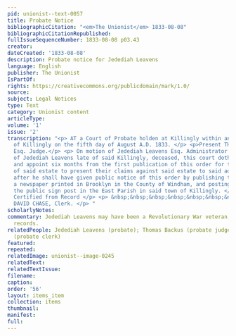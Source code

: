 ```yaml
---
pid: unionist--text-0057
title: Probate Notice
bibliographicCitation: "<em>The Unionist</em> 1833-08-08"
bibliographicCitationRepublished: 
fullIssueSequenceNumber: 1833-08-08 p03.43
creator: 
dateCreated: '1833-08-08'
description: Probate notice for Jedediah Leavens
language: English
publisher: The Unionist
IsPartOf: 
rights: https://creativecommons.org/publicdomain/mark/1.0/
source: 
subject: Legal Notices
type: Text
category: Unionist content
articleType: 
volume: '1'
issue: '2'
transcription: "<p> AT a Court of Probate holden at Killingly within and for the District
  of Killingly on the fifth day of August A.D. 1833. </p> <p>Present THOMAS BACKUS,
  Esq. Judge.</p> <p> On motion of Jedediah Leavens Esq. Administrator on the estate
  of Jedediah Leavens late of said Killingly, deceased, this court doth hereby limit
  and appoint six months from the first publication of this order for the creditors
  of said estate to present their claims against said estate to said administrator
  after he shall have given public notice of this order by publishing the same in
  a newspaper printed in Brooklyn in the County of Windham, and posting the same on
  the public sign post in the East Parish in said town of Killingly. </p> <p> &nbsp;&nbsp;&nbsp;&nbsp;&nbsp;&nbsp;&nbsp;&nbsp;&nbsp;&nbsp;&nbsp;&nbsp;&nbsp;&nbsp;&nbsp;&nbsp;&nbsp;&nbsp;&nbsp;&nbsp;&nbsp;&nbsp;&nbsp;
  Certified from Record </p> <p> &nbsp;&nbsp;&nbsp;&nbsp;&nbsp;&nbsp;&nbsp;&nbsp;&nbsp;&nbsp;&nbsp;&nbsp;&nbsp;&nbsp;&nbsp;&nbsp;&nbsp;&nbsp;&nbsp;&nbsp;&nbsp;&nbsp;&nbsp;&nbsp;&nbsp;&nbsp;&nbsp;&nbsp;&nbsp;&nbsp;&nbsp;&nbsp;&nbsp;&nbsp;&nbsp;&nbsp;&nbsp;&nbsp;&nbsp;&nbsp;&nbsp;&nbsp;&nbsp;&nbsp;&nbsp;&nbsp;&nbsp;
  DAVID CHASE, Clerk. </p> "
scholarlyNotes: 
commentary: Jedediah Leavens may have been a Revolutionary War veteran, based on probate
  records.
relatedPeople: Jedediah Leavens (probate); Thomas Backus (probate judge); David Chase
  (probate clerk)
featured: 
repeated: 
relatedImage: unionist--image-0245
relatedText: 
relatedTextIssue: 
filename: 
caption: 
order: '56'
layout: items_item
collection: items
thumbnail: 
manifest: 
full: 
---
```

